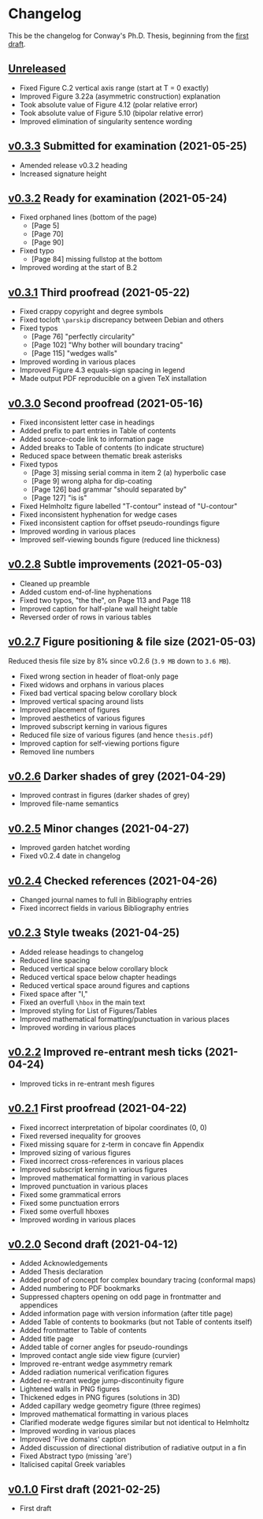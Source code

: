 # Changelog

This be the changelog for Conway's Ph.D. Thesis,
beginning from the [first draft][v0.1.0].


## [Unreleased]

- Fixed Figure C.2 vertical axis range (start at T = 0 exactly)
- Improved Figure 3.22a (asymmetric construction) explanation
- Took absolute value of Figure 4.12 (polar relative error)
- Took absolute value of Figure 5.10 (bipolar relative error)
- Improved elimination of singularity sentence wording


## [v0.3.3] Submitted for examination (2021-05-25)

- Amended release v0.3.2 heading
- Increased signature height


## [v0.3.2] Ready for examination (2021-05-24)

- Fixed orphaned lines (bottom of the page)
  * [Page 5]
  * [Page 70]
  * [Page 90]
- Fixed typo
  * [Page 84] missing fullstop at the bottom
- Improved wording at the start of B.2


## [v0.3.1] Third proofread (2021-05-22)

- Fixed crappy copyright and degree symbols
- Fixed tocloft `\parskip` discrepancy between Debian and others
- Fixed typos
  * [Page 76] "perfectly circularity"
  * [Page 102] "Why bother will boundary tracing"
  * [Page 115] "wedges walls"
- Improved wording in various places
- Improved Figure 4.3 equals-sign spacing in legend
- Made output PDF reproducible on a given TeX installation


## [v0.3.0] Second proofread (2021-05-16)

- Fixed inconsistent letter case in headings
- Added prefix to part entries in Table of contents
- Added source-code link to information page
- Added breaks to Table of contents (to indicate structure)
- Reduced space between thematic break asterisks
- Fixed typos
  * [Page 3] missing serial comma in item 2 (a) hyperbolic case
  * [Page 9] wrong alpha for dip-coating
  * [Page 126] bad grammar "should separated by"
  * [Page 127] "is is"
- Fixed Helmholtz figure labelled "T-contour" instead of "U-contour"
- Fixed inconsistent hyphenation for wedge cases
- Fixed inconsistent caption for offset pseudo-roundings figure
- Improved wording in various places
- Improved self-viewing bounds figure (reduced line thickness)


## [v0.2.8] Subtle improvements (2021-05-03)

- Cleaned up preamble
- Added custom end-of-line hyphenations
- Fixed two typos, "the the", on Page 113 and Page 118
- Improved caption for half-plane wall height table
- Reversed order of rows in various tables


## [v0.2.7] Figure positioning & file size (2021-05-03)

Reduced thesis file size by 8% since v0.2.6 (`3.9 MB` down to `3.6 MB`).

- Fixed wrong section in header of float-only page
- Fixed widows and orphans in various places
- Fixed bad vertical spacing below corollary block
- Improved vertical spacing around lists
- Improved placement of figures
- Improved aesthetics of various figures
- Improved subscript kerning in various figures
- Reduced file size of various figures (and hence `thesis.pdf`)
- Improved caption for self-viewing portions figure
- Removed line numbers


## [v0.2.6] Darker shades of grey (2021-04-29)

- Improved contrast in figures (darker shades of grey)
- Improved file-name semantics


## [v0.2.5] Minor changes (2021-04-27)

- Improved garden hatchet wording
- Fixed v0.2.4 date in changelog


## [v0.2.4] Checked references (2021-04-26)

- Changed journal names to full in Bibliography entries
- Fixed incorrect fields in various Bibliography entries


## [v0.2.3] Style tweaks (2021-04-25)

- Added release headings to changelog
- Reduced line spacing
- Reduced vertical space below corollary block
- Reduced vertical space below chapter headings
- Reduced vertical space around figures and captions
- Fixed space after "I,"
- Fixed an overfull `\hbox` in the main text
- Improved styling for List of Figures/Tables
- Improved mathematical formatting/punctuation in various places
- Improved wording in various places


## [v0.2.2] Improved re-entrant mesh ticks (2021-04-24)

- Improved ticks in re-entrant mesh figures


## [v0.2.1] First proofread (2021-04-22)

- Fixed incorrect interpretation of bipolar coordinates (0, 0)
- Fixed reversed inequality for grooves
- Fixed missing square for z-term in concave fin Appendix
- Improved sizing of various figures
- Fixed incorrect cross-references in various places
- Improved subscript kerning in various figures
- Improved mathematical formatting in various places
- Improved punctuation in various places
- Fixed some grammatical errors
- Fixed some punctuation errors
- Fixed some overfull hboxes
- Improved wording in various places


## [v0.2.0] Second draft (2021-04-12)

- Added Acknowledgements
- Added Thesis declaration
- Added proof of concept for complex boundary tracing (conformal maps)
- Added numbering to PDF bookmarks
- Suppressed chapters opening on odd page in frontmatter and appendices
- Added information page with version information (after title page)
- Added Table of contents to bookmarks (but not Table of contents itself)
- Added frontmatter to Table of contents
- Added title page
- Added table of corner angles for pseudo-roundings
- Improved contact angle side view figure (curvier)
- Improved re-entrant wedge asymmetry remark
- Added radiation numerical verification figures
- Added re-entrant wedge jump-discontinuity figure
- Lightened walls in PNG figures
- Thickened edges in PNG figures (solutions in 3D)
- Added capillary wedge geometry figure (three regimes)
- Improved mathematical formatting in various places
- Clarified moderate wedge figures similar but not identical to Helmholtz
- Improved wording in various places
- Improved 'Five domains' caption
- Added discussion of directional distribution of radiative output in a fin
- Fixed Abstract typo (missing 'are')
- Italicised capital Greek variables


## [v0.1.0] First draft (2021-02-25)

- First draft


[Unreleased]: https://github.com/yawnoc/phd-thesis/compare/v0.3.3...HEAD
[v0.3.3]: https://github.com/yawnoc/phd-thesis/compare/v0.3.2...v0.3.3
[v0.3.2]: https://github.com/yawnoc/phd-thesis/compare/v0.3.1...v0.3.2
[v0.3.1]: https://github.com/yawnoc/phd-thesis/compare/v0.3.0...v0.3.1
[v0.3.0]: https://github.com/yawnoc/phd-thesis/compare/v0.2.8...v0.3.0
[v0.2.8]: https://github.com/yawnoc/phd-thesis/compare/v0.2.7...v0.2.8
[v0.2.7]: https://github.com/yawnoc/phd-thesis/compare/v0.2.6...v0.2.7
[v0.2.6]: https://github.com/yawnoc/phd-thesis/compare/v0.2.5...v0.2.6
[v0.2.5]: https://github.com/yawnoc/phd-thesis/compare/v0.2.4...v0.2.5
[v0.2.4]: https://github.com/yawnoc/phd-thesis/compare/v0.2.3...v0.2.4
[v0.2.3]: https://github.com/yawnoc/phd-thesis/compare/v0.2.2...v0.2.3
[v0.2.2]: https://github.com/yawnoc/phd-thesis/compare/v0.2.1...v0.2.2
[v0.2.1]: https://github.com/yawnoc/phd-thesis/compare/v0.2.0...v0.2.1
[v0.2.0]: https://github.com/yawnoc/phd-thesis/compare/v0.1.0...v0.2.0
[v0.1.0]: https://github.com/yawnoc/phd-thesis/releases/tag/v0.1.0
